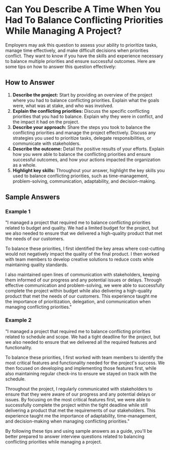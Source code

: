 Can You Describe A Time When You Had To Balance Conflicting Priorities While Managing A Project?
=====================================================================================================================

Employers may ask this question to assess your ability to prioritize tasks, manage time effectively, and make difficult decisions when priorities conflict. They want to know if you have the skills and experience necessary to balance multiple priorities and ensure successful outcomes. Here are some tips on how to answer this question effectively:

How to Answer
-------------

1. **Describe the project:** Start by providing an overview of the project where you had to balance conflicting priorities. Explain what the goals were, what was at stake, and who was involved.
2. **Explain the conflicting priorities:** Discuss the specific conflicting priorities that you had to balance. Explain why they were in conflict, and the impact it had on the project.
3. **Describe your approach:** Share the steps you took to balance the conflicting priorities and manage the project effectively. Discuss any strategies you used to prioritize tasks, delegate responsibilities, or communicate with stakeholders.
4. **Describe the outcome:** Detail the positive results of your efforts. Explain how you were able to balance the conflicting priorities and ensure successful outcomes, and how your actions impacted the organization as a whole.
5. **Highlight key skills:** Throughout your answer, highlight the key skills you used to balance conflicting priorities, such as time-management, problem-solving, communication, adaptability, and decision-making.

Sample Answers
--------------

### Example 1

"I managed a project that required me to balance conflicting priorities related to budget and quality. We had a limited budget for the project, but we also needed to ensure that we delivered a high-quality product that met the needs of our customers.

To balance these priorities, I first identified the key areas where cost-cutting would not negatively impact the quality of the final product. I then worked with team members to develop creative solutions to reduce costs while maintaining quality standards.

I also maintained open lines of communication with stakeholders, keeping them informed of our progress and any potential issues or delays. Through effective communication and problem-solving, we were able to successfully complete the project within budget while also delivering a high-quality product that met the needs of our customers. This experience taught me the importance of prioritization, delegation, and communication when managing conflicting priorities."

### Example 2

"I managed a project that required me to balance conflicting priorities related to schedule and scope. We had a tight deadline for the project, but we also needed to ensure that we delivered all the required features and functionality.

To balance these priorities, I first worked with team members to identify the most critical features and functionality needed for the project's success. We then focused on developing and implementing those features first, while also maintaining regular check-ins to ensure we stayed on track with the schedule.

Throughout the project, I regularly communicated with stakeholders to ensure that they were aware of our progress and any potential delays or issues. By focusing on the most critical features first, we were able to successfully complete the project within the tight deadline while still delivering a product that met the requirements of our stakeholders. This experience taught me the importance of adaptability, time-management, and decision-making when managing conflicting priorities."

By following these tips and using sample answers as a guide, you'll be better prepared to answer interview questions related to balancing conflicting priorities while managing a project.
